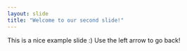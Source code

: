 ```yaml
---
layout: slide
title: "Welcome to our second slide!"
---
```

This is a nice example slide :)
Use the left arrow to go back!
